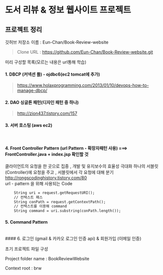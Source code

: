 # 도서 리뷰 & 정보 웹사이트 프로젝트 

## 프로젝트 정리

깃허브 저장소 이름 :  Eun-Chan/Book-Review-website

> Clone URL : https://github.com/Eun-Chan/Book-Review-website.git



미리 구성할 목록(모르는 내용은 url통해  학습)

#### 1. DBCP (커넥션 풀) - ojdbc6(ec2 tomcat에 추가)

> https://www.holaxprogramming.com/2013/01/10/devops-how-to-manage-dbcp/



#### 2. DAO 싱글톤 패턴(디자인 패턴 중 하나)

> http://zion437.tistory.com/157



#### 3. 서버 호스팅 (aws ec2)

</br>

#### 4. Front Controller Pattern (url Pattern - 확장자패턴 사용)  ===> FrontController.java + index.jsp 확인할 것
   클라이언트의 요청을 한 곳으로 집중 , 개발 및 유지보수의 효율성 극대화
   하나의 서블릿(Controller)에 요청을 주고 , 서블릿에서 각 요청에 대해 분기
   http://rongscodinghistory.tistory.com/80
</br>
url - pattern 을 위해 사용되는 Code
```jsp    // 컨텍스트 패스 + 요청한 command 이름
    String uri = request.getRequestURI();
    // 컨텍스트 패스
    String conPath = request.getContextPath();
    // 컨텍스트를 이용해 command
    String command = uri.substring(conPath.length());
```

#### 5. Command Pattern
</br>
#### 6. 로그인 (gmail & 카카오 로그인 인증 api) & 회원가입 (이메일 인증)
</br>

초기 프로젝트 파일 구성

Project folder name : BookReviewWebsite

Context root : brw

